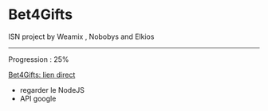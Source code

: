 # Bet4Gifts

ISN project by Weamix , Nobobys and Elkios

---

Progression : 25%


<a href="https://bet4gifts.web-edu.fr">Bet4Gifts: lien direct</a>

- regarder le NodeJS
- API google
